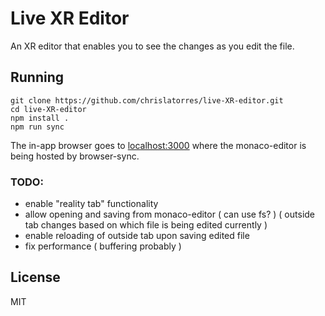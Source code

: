 
# Live XR Editor 

An XR editor that enables you to see the changes as you edit the file.

## Running

```
git clone https://github.com/chrislatorres/live-XR-editor.git 
cd live-XR-editor 
npm install .
npm run sync
```

The in-app browser goes to <a href="http://localhost:3000">localhost:3000</a> where the monaco-editor is being hosted by browser-sync.


### TODO:
- enable "reality tab" functionality
- allow opening and saving from monaco-editor ( can use fs? ) ( outside tab changes based on which file is being edited currently )
- enable reloading of outside tab upon saving edited file
- fix performance ( buffering probably )

## License

MIT
